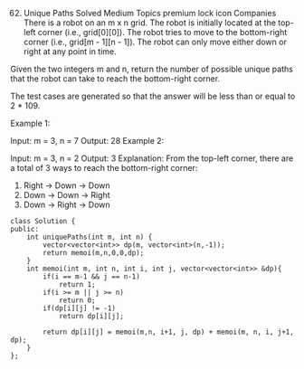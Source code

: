 62. Unique Paths
    Solved
    Medium
    Topics
    premium lock icon
    Companies
    There is a robot on an m x n grid. The robot is initially located at the top-left corner (i.e., grid[0][0]). The robot tries to move to the bottom-right corner (i.e., grid[m - 1][n - 1]). The robot can only move either down or right at any point in time.

Given the two integers m and n, return the number of possible unique paths that the robot can take to reach the bottom-right corner.

The test cases are generated so that the answer will be less than or equal to 2 \* 109.

Example 1:

Input: m = 3, n = 7
Output: 28
Example 2:

Input: m = 3, n = 2
Output: 3
Explanation: From the top-left corner, there are a total of 3 ways to reach the bottom-right corner:

1. Right -> Down -> Down
2. Down -> Down -> Right
3. Down -> Right -> Down

```
class Solution {
public:
    int uniquePaths(int m, int n) {
        vector<vector<int>> dp(m, vector<int>(n,-1));
        return memoi(m,n,0,0,dp);
    }
    int memoi(int m, int n, int i, int j, vector<vector<int>> &dp){
        if(i == m-1 && j == n-1)
            return 1;
        if(i >= m || j >= n)
            return 0;
        if(dp[i][j] != -1)
            return dp[i][j];

        return dp[i][j] = memoi(m,n, i+1, j, dp) + memoi(m, n, i, j+1, dp);
    }
};
```
